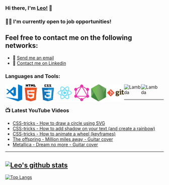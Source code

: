 ### Hi there, I'm [Leo!](https://leoraspaud.com) 👋

### 📣📣 I'm currently open to job opportunities!
## Feel free to contact me on the following networks: 
- 📧  [Send me an email](mailto:leo.raspaud@gmail.com?subject=[GitHub]%20Job%20opportunity)
- 💼  [Contact me on Linkedin](https://www.linkedin.com/in/leo-raspaud/)

### Languages and Tools:
<img align="left" alt="Visual Studio Code" width="54px" src="https://raw.githubusercontent.com/github/explore/80688e429a7d4ef2fca1e82350fe8e3517d3494d/topics/visual-studio-code/visual-studio-code.png" />
<img align="left" alt="HTML5" width="54px" src="https://raw.githubusercontent.com/github/explore/80688e429a7d4ef2fca1e82350fe8e3517d3494d/topics/html/html.png" />
<img align="left" alt="CSS3" width="54px" src="https://raw.githubusercontent.com/github/explore/80688e429a7d4ef2fca1e82350fe8e3517d3494d/topics/css/css.png" /
<img align="left" alt="JavaScript" width="54px" src="https://raw.githubusercontent.com/github/explore/80688e429a7d4ef2fca1e82350fe8e3517d3494d/topics/javascript/javascript.png" />
<img align="left" alt="React" width="54px" src="https://raw.githubusercontent.com/github/explore/80688e429a7d4ef2fca1e82350fe8e3517d3494d/topics/react/react.png" />
<img align="left" alt="GraphQL" width="54px" src="https://raw.githubusercontent.com/github/explore/80688e429a7d4ef2fca1e82350fe8e3517d3494d/topics/graphql/graphql.png" />
<img align="left" alt="Node.js" width="54px" src="https://raw.githubusercontent.com/github/explore/80688e429a7d4ef2fca1e82350fe8e3517d3494d/topics/nodejs/nodejs.png" />
<img align="left" alt="Git" width="54px" src="https://raw.githubusercontent.com/github/explore/80688e429a7d4ef2fca1e82350fe8e3517d3494d/topics/git/git.png" />
<img align="left" alt="Lambda" width="54px" src="https://githubleoraspaud.s3-ap-southeast-2.amazonaws.com/lambda.svg" />
<img align="left" alt="Lambda" width="54px" src="https://githubleoraspaud.s3-ap-southeast-2.amazonaws.com/docker-226091.png" />

<br />
<br />

---

### 📺 Latest YouTube Videos
<!-- YOUTUBE:START -->
- [CSS-tricks - How to draw a circle using SVG](https://www.youtube.com/watch?v=qNMf1S9QKL0)
- [CSS-tricks - How to add shadow on your text (and create a rainbow)](https://www.youtube.com/watch?v=kvEpp6tJY7Y&t=2s)
- [CSS-tricks - How to animate a wheel (keyframes)](https://www.youtube.com/watch?v=iV9ImWf4KkU)
- [The offspring - Million miles away - Guitar cover](https://www.youtube.com/watch?v=s9E1tt29uwE)
- [Metallica - Dream no more - Guitar cover](https://www.youtube.com/watch?v=6r84Bg1BY9k)
<!-- YOUTUBE:END -->

---
[![Leo's github stats](https://github-readme-stats.vercel.app/api?username=Leo-RASPAUD&show_icons=true&theme=gruvbox&count_private=true)](https://github.com/anuraghazra/github-readme-stats)
--- 
[![Top Langs](https://github-readme-stats.vercel.app/api/top-langs/?username=anuraghazra&layout=compact)](https://github.com/anuraghazra/github-readme-stats)

[linkedin]: https://www.linkedin.com/in/leo-raspaud/



